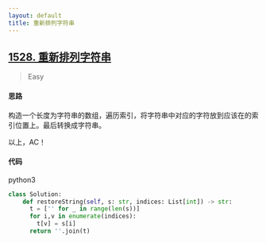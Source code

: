 ```yaml
---
layout: default
title: 重新排列字符串
---
```


## [1528\. 重新排列字符串](https://leetcode-cn.com/problems/shuffle-string/)

> Easy

#### 思路

构造一个长度为字符串的数组，遍历索引，将字符串中对应的字符放到应该在的索引位置上。最后转换成字符串。

以上，AC！

#### 代码
python3
```python
class Solution:
    def restoreString(self, s: str, indices: List[int]) -> str:
      t = ['' for _ in range(len(s))] 
      for i,v in enumerate(indices):
        t[v] = s[i]
      return ''.join(t)
```